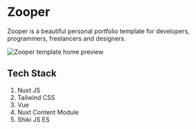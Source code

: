 # Zooper

Zooper is a beautiful personal portfolio template for developers, programmers, freelancers and designers.

![Zooper template home preview](publinc/preview.jpg)



## Tech Stack

1. Nuxt JS
2. Tailwind CSS
3. Vue
4. Nuxt Content Module
5. Shiki JS ES
